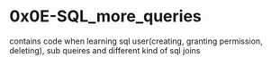 # 0x0E-SQL_more_queries
contains code when learning sql user(creating, granting permission, deleting), sub queires and different kind of sql joins

